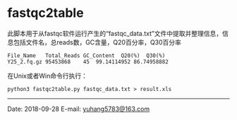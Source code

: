 # fastqc2table
 此脚本用于从fastqc软件运行产生的“fastqc_data.txt”文件中提取并整理信息，信息包括文件名，总reads数，GC含量，Q20百分率，Q30百分率

```
File_Name	Total_Reads	GC_Content	Q20(%)	Q30(%)
Y25_2.fq.gz	95453868	45	99.14114952	86.74958882
```



 在Unix或者Win命令行执行：
```shell
python3 fastqc2table.py fastqc_data.txt > result.xls
```



---

Date: 2018-09-28
E-mail: yuhang5783@163.com

